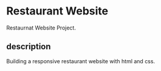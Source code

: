 # Restaurant Website

Restaurnat Website Project.

## description

Building a responsive restaurant website with html and css.
